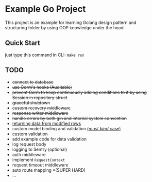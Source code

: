 # Example Go Project

This project is an example for learning Golang design pattern and structuring folder by using OOP knowledge under the hood

## Quick Start
just type this command in CLI: `make run`

## TODO
  - <s>connect to database</s>
  - <s>use Gorm's hooks (Auditable)</s>
  - <s>prevent Gorm to keep continuously adding conditions to it by using Session in repository struct</s>
  - <s>graceful shutdown</s>
  - <s>custom recovery middleware</s>
  - <s>response writer middleware</s>
  - <s>handle errors by both gin and internal system convention</s>
  - [returning data from modified rows](https://gorm.io/docs/update.html#Returning-Data-From-Modified-Rows)
  - custom model binding and validation [(*must bind* case)](https://chenyitian.gitbooks.io/gin-web-framework/content/docs/17.html)
  - custom validation
  - add example code for data validation
  - log request body
  - logging to Sentry (optional)
  - auth middleware
  - implement `RequestContext`
  - request timeout middleware
  - auto route mapping *(SUPER HARD)
  - ...
